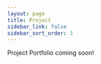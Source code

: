 ```yaml
---
layout: page
title: Project
sidebar_link: false
sidebar_sort_order: 3
---
```


Project Portfolio coming soon! 
